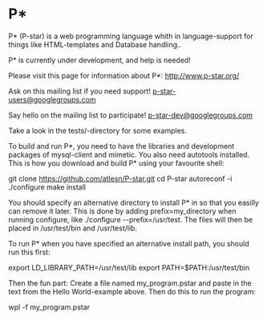 P*
==

P* (P-star) is a web programming language whith in language-support for things like HTML-templates and Database handling..

P* is currently under development, and help is needed!

Please visit this page for information about P*: 
  http://www.p-star.org/

Ask on this mailing list if you need support!
p-star-users@googlegroups.com

Say hello on the mailing list to participate!
p-star-dev@googlegroups.com

Take a look in the tests/-directory for some examples.

To build and run P*, you need to have the libraries and development packages of mysql-client and mimetic. You also need autotools installed. This is how you download and build P* using your favourite shell:

git clone https://github.com/atlesn/P-star.git
cd P-star
autoreconf -i
./configure
make install
			

You should specify an alternative directory to install P* in so that you easilly can remove it later. This is done by adding prefix=my_directory when running configure, like ./configure --prefix=/usr/test. The files will then be placed in /usr/test/bin and /usr/test/lib.

To run P* when you have specified an alternative install path, you should run this first:

export LD_LIBRARY_PATH=/usr/test/lib
export PATH=$PATH:/usr/test/bin
			

Then the fun part: Create a file named my_program.pstar and paste in the text from the Hello World-example above. Then do this to run the program:

wpl -f my_program.pstar


